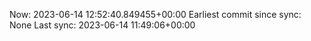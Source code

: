 Now: 2023-06-14 12:52:40.849455+00:00 Earliest commit since sync: None Last sync: 2023-06-14 11:49:06+00:00
